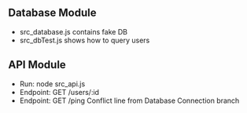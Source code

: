 ## Database Module
- src_database.js contains fake DB
- src_dbTest.js shows how to query users
## API Module
- Run: node src_api.js
- Endpoint: GET /users/:id
- Endpoint: GET /ping
Conflict line from Database Connection branch
